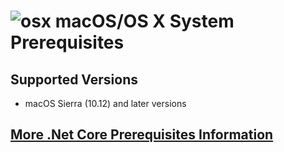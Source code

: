 

# ![osx](../res/apple_med.png) macOS/OS X System Prerequisites

## Supported Versions

  - macOS Sierra (10.12) and later versions


## [More .Net Core Prerequisites Information](https://docs.microsoft.com/en-us/dotnet/core/macos-prerequisites?tabs=netcore2x)
